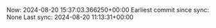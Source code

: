 Now: 2024-08-20 15:37:03.366250+00:00 Earliest commit since sync: None Last sync: 2024-08-20 11:13:31+00:00
